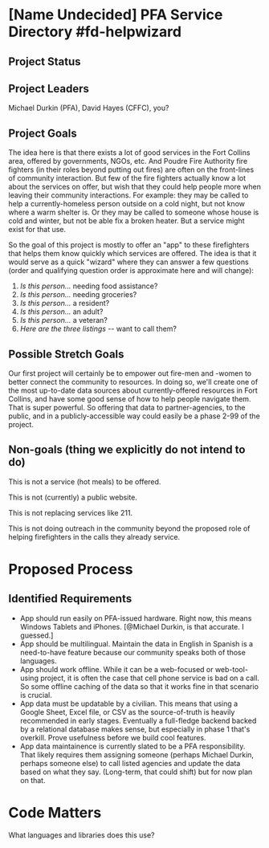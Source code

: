 # [Name Undecided] PFA Service Directory #fd-helpwizard

## Project Status



## Project Leaders

Michael Durkin (PFA), David Hayes (CFFC), you?

## Project Goals

The idea here is that there exists a lot of good services in the Fort Collins area, offered by governments, NGOs, etc. And Poudre Fire Authority fire fighters (in their roles beyond putting out fires) are often on the front-lines of community interaction. But few of the fire fighters actually know a lot about the services on offer, but wish that they could help people more when leaving their community interactions. For example: they may be called to help a currently-homeless person outside on a cold night, but not know where a warm shelter is. Or they may be called to someone whose house is cold and winter, but not be able fix a broken heater. But a service might exist for that use. 

So the goal of this project is mostly to offer an "app" to these firefighters that helps them know quickly which services are offered. The idea is that it would serve as a quick "wizard" where they can answer a few questions (order and qualifying question order is approximate here and will change): 

1. *Is this person...* needing food assistance?
1. *Is this person...* needing groceries?
1. *Is this person...* a resident? 
2. *Is this person...* an adult?
3. *Is this person...* a veteran? 
9. *Here are the three listings* -- want to call them?

## Possible Stretch Goals

Our first project will certainly be to empower out fire-men and -women to better connect the community to resources. In doing so, we'll create one of the most up-to-date data sources about currently-offered resources in Fort Collins, and have some good sense of how to help people navigate them. That is super powerful. So offering that data to partner-agencies, to the public, and in a publicly-accessible way could easily be a phase 2-99 of the project.

## Non-goals (thing we explicitly do not intend to do)

This is not a service (hot meals) to be offered. 

This is not (currently) a public website. 

This is not replacing services like 211. 

This is not doing outreach in the community beyond the proposed role of helping firefighters in the calls they already service.

# Proposed Process

## Identified Requirements

* App should run easily on PFA-issued hardware. Right now, this means Windows Tablets and iPhones. [@Michael Durkin, is that accurate. I guessed.]
* App should be multilingual. Maintain the data in English in Spanish is a need-to-have feature because our community speaks both of those languages.
* App should work offline. While it can be a web-focused or web-tool-using project, it is often the case that cell phone service is bad on a call. So some offline caching of the data so that it works fine in that scenario is crucial.
* App data must be updatable by a civilian. This means that using a Google Sheet, Excel file, or CSV as the source-of-truth is heavily recommended in early stages. Eventually a full-fledge backend backed by a relational database makes sense, but especially in phase 1 that's overkill. Prove usefulness before we build cool features.
* App data maintainence is currently slated to be a PFA responsibility. That likely requires them assigning someone (perhaps Michael Durkin, perhaps someone else) to call listed agencies and update the data based on what they say. (Long-term, that could shift) but for now plan on that.

# Code Matters

What languages and libraries does this use?
